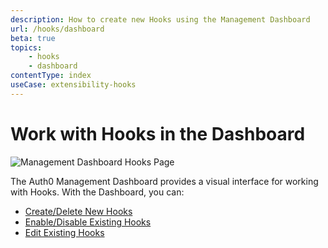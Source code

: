 ```yaml
---
description: How to create new Hooks using the Management Dashboard
url: /hooks/dashboard
beta: true
topics:
    - hooks
    - dashboard
contentType: index
useCase: extensibility-hooks
---
```


# Work with Hooks in the Dashboard

![Management Dashboard Hooks Page](/media/articles/hooks/hooks-dashboard.png)

The Auth0 Management Dashboard provides a visual interface for working with Hooks. With the Dashboard, you can:

* [Create/Delete New Hooks](/hooks/dashboard/create-delete)
* [Enable/Disable Existing Hooks](/hooks/dashboard/enable-disable)
* [Edit Existing Hooks](/hooks/dashboard/edit)